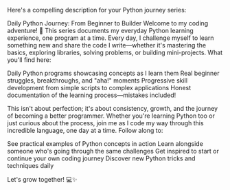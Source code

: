 Here's a compelling description for your Python journey series:

Daily Python Journey: From Beginner to Builder
Welcome to my coding adventure! 🐍
This series documents my everyday Python learning experience, one program at a time. Every day, I challenge myself to learn something new and share the code I write—whether it's mastering the basics, exploring libraries, solving problems, or building mini-projects.
What you'll find here:

Daily Python programs showcasing concepts as I learn them
Real beginner struggles, breakthroughs, and "aha!" moments
Progressive skill development from simple scripts to complex applications
Honest documentation of the learning process—mistakes included!

This isn't about perfection; it's about consistency, growth, and the journey of becoming a better programmer. Whether you're learning Python too or just curious about the process, join me as I code my way through this incredible language, one day at a time.
Follow along to:

See practical examples of Python concepts in action
Learn alongside someone who's going through the same challenges
Get inspired to start or continue your own coding journey
Discover new Python tricks and techniques daily

Let's grow together! 💻✨
